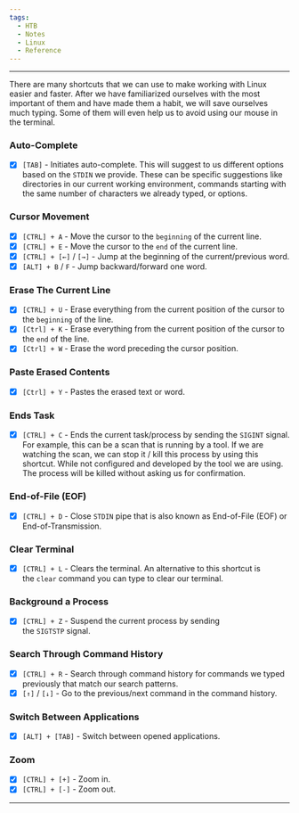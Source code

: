 ```yaml
---
tags:
  - HTB
  - Notes
  - Linux
  - Reference
---
```

___
There are many shortcuts that we can use to make working with Linux easier and faster. After we have familiarized ourselves with the most important of them and have made them a habit, we will save ourselves much typing. Some of them will even help us to avoid using our mouse in the terminal.
### Auto-Complete
- [x] `[TAB]` - Initiates auto-complete. This will suggest to us different options based on the `STDIN` we provide. These can be specific suggestions like directories in our current working environment, commands starting with the same number of characters we already typed, or options.
### Cursor Movement
- [x] `[CTRL] + A` - Move the cursor to the `beginning` of the current line.
- [x] `[CTRL] + E` - Move the cursor to the `end` of the current line.
- [x] `[CTRL] + [←]` / `[→]` - Jump at the beginning of the current/previous word.
- [x] `[ALT] + B` / `F` - Jump backward/forward one word.
### Erase The Current Line
- [x] `[CTRL] + U` - Erase everything from the current position of the cursor to the `beginning` of the line.
- [x] `[Ctrl] + K` - Erase everything from the current position of the cursor to the `end` of the line.
- [x] `[Ctrl] + W` - Erase the word preceding the cursor position.
### Paste Erased Contents
- [x] `[Ctrl] + Y` - Pastes the erased text or word.
### Ends Task
- [x] `[CTRL] + C` - Ends the current task/process by sending the `SIGINT` signal. For example, this can be a scan that is running by a tool. If we are watching the scan, we can stop it / kill this process by using this shortcut. While not configured and developed by the tool we are using. The process will be killed without asking us for confirmation.
### End-of-File (EOF)
- [x] `[CTRL] + D` - Close `STDIN` pipe that is also known as End-of-File (EOF) or End-of-Transmission.
### Clear Terminal
- [x] `[CTRL] + L` - Clears the terminal. An alternative to this shortcut is the `clear` command you can type to clear our terminal.
### Background a Process
- [x] `[CTRL] + Z` - Suspend the current process by sending the `SIGTSTP` signal.
### Search Through Command History
- [x] `[CTRL] + R` - Search through command history for commands we typed previously that match our search patterns.
- [x] `[↑]` / `[↓]` - Go to the previous/next command in the command history.
### Switch Between Applications
- [x] `[ALT] + [TAB]` - Switch between opened applications.
### Zoom
- [x] `[CTRL] + [+]` - Zoom in.
- [x] `[CTRL] + [-]` - Zoom out.
___
